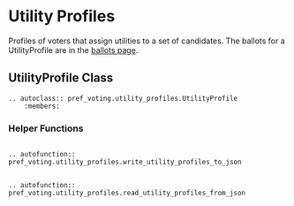 Utility Profiles
=======================================

Profiles of voters that assign utilities to a set of candidates.   The ballots for a UtilityProfile are in the [ballots page](ballots.md#utility-class).



## UtilityProfile Class

```{eval-rst}
.. autoclass:: pref_voting.utility_profiles.UtilityProfile
    :members: 
```

### Helper Functions

```{eval-rst}

.. autofunction:: pref_voting.utility_profiles.write_utility_profiles_to_json

```

```{eval-rst}

.. autofunction:: pref_voting.utility_profiles.read_utility_profiles_from_json

```
